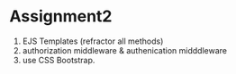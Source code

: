 # Assignment2

1) EJS Templates (refractor all methods)
2) authorization middleware & authenication midddleware
3) use CSS Bootstrap.